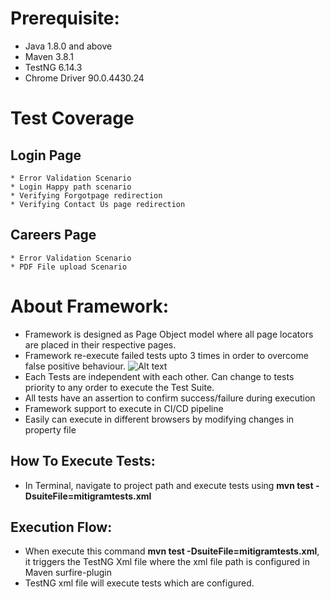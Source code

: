 
# Prerequisite:
* Java 1.8.0 and above
* Maven 3.8.1
* TestNG 6.14.3
* Chrome Driver 90.0.4430.24

# Test Coverage
## Login Page
	* Error Validation Scenario
	* Login Happy path scenario
	* Verifying Forgotpage redirection
	* Verifying Contact Us page redirection
## Careers Page
	* Error Validation Scenario
	* PDF File upload Scenario

# About Framework:
* Framework is designed as Page Object model where all page locators are placed in their respective pages.
* Framework re-execute failed tests upto 3 times in order to overcome false positive behaviour.
![Alt text](/Users/kishorekumar.kuppus/Documents/MitigramProject/Mitigram-Workspace/Screenshot/RetryFailedTests.png?raw=true "Re-try tests")
* Each Tests are independent with each other. Can change to tests priority to any order to execute the Test Suite.
* All tests have an assertion to confirm success/failure during execution
* Framework support to execute in CI/CD pipeline
* Easily can execute in different browsers by modifying changes in property file

## How To Execute Tests:
- In Terminal, navigate to project path and execute tests using **mvn test -DsuiteFile=mitigramtests.xml**

## Execution Flow:
* When execute this command **mvn test -DsuiteFile=mitigramtests.xml**, it triggers the TestNG Xml file where the xml file path is configured in Maven surfire-plugin
* TestNG xml file will execute tests which are configured.

